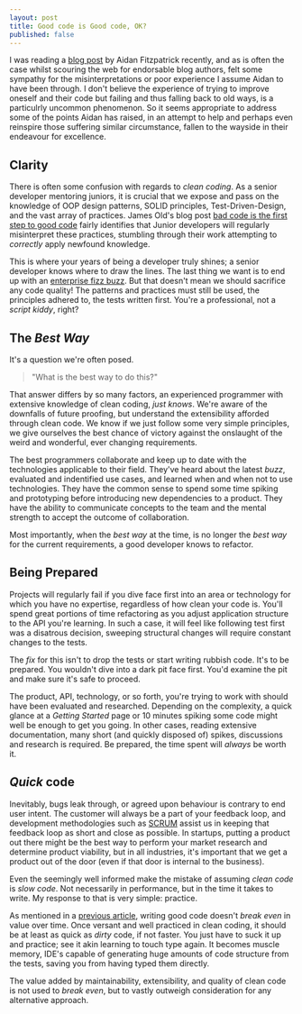 ```yaml
---
layout: post
title: Good code is Good code, OK?
published: false
---
```


I was reading a [blog post](http://www.reincubate.com/blog/2014/feb/6/good-code-bad-ok/) by Aidan Fitzpatrick recently, and as is often the case whilst scouring the web for endorsable blog authors, felt some sympathy for the misinterpretations or poor experience I assume Aidan to have been through. I don't believe the experience of trying to improve oneself and their code but failing and thus falling back to old ways, is a particulrly uncommon phenomenon. So it seems appropriate to address some of the points Aidan has raised, in an attempt to help and perhaps even reinspire those suffering similar circumstance, fallen to the wayside in their endeavour for excellence.

## Clarity

There is often some confusion with regards to _clean coding_. As a senior developer mentoring juniors, it is crucial that we expose and pass on the knowledge of OOP design patterns, SOLID principles, Test-Driven-Design, and the vast array of practices. James Old's blog post [bad code is the first step to good code] fairly identifies that Junior developers will regularly misinterpret these practices, stumbling through their work attempting to _correctly_ apply newfound knowledge. 

This is where your years of being a developer truly shines; a senior developer knows where to draw the lines. The last thing we want is to end up with an [enterprise fizz buzz]. But that doesn't mean we should sacrifice any code quality! The patterns and practices must still be used, the principles adhered to, the tests written first. You're a professional, not a _script kiddy_, right?

## The _Best Way_

It's a question we're often posed. 

> "What is the best way to do this?"

That answer differs by so many factors, an experienced programmer with extensive knowledge of clean coding, _just knows_. We're aware of the downfalls of future proofing, but understand the extensibility afforded through clean code. We know if we just follow some very simple principles, we give ourselves the best chance of victory against the onslaught of the weird and wonderful, ever changing requirements.

The best programmers collaborate and keep up to date with the technologies applicable to their field. They've heard about the latest _buzz_, evaluated and indentified use cases, and learned when and when not to use technologies. They have the common sense to spend some time spiking and prototyping before introducing new dependencies to a product. They have the ability to communicate concepts to the team and the mental strength to accept the outcome of collaboration.

Most importantly, when the _best way_ at the time, is no longer the _best way_ for the current requirements, a good developer knows to refactor.

## Being Prepared

Projects will regularly fail if you dive face first into an area or technology for which you have no expertise, regardless of how clean your code is. You'll spend great portions of time refactoring as you adjust application structure to the API you're learning. In such a case, it will feel like following test first was a disatrous decision, sweeping structural changes will require constant changes to the tests.

The _fix_ for this isn't to drop the tests or start writing rubbish code. It's to be prepared. You wouldn't dive into a dark pit face first. You'd examine the pit and make sure it's safe to proceed.

The product, API, technology, or so forth, you're trying to work with should have been evaluated and researched. Depending on the complexity, a quick glance at a _Getting Started_ page or 10 minutes spiking some code might well be enough to get you going. In other cases, reading extensive documentation, many short (and quickly disposed of) spikes, discussions and research is required. Be prepared, the time spent will *always* be worth it.

## _Quick_ code

Inevitably, bugs leak through, or agreed upon behaviour is contrary to end user intent. The customer will always be a part of your feedback loop, and development methodologies such as [SCRUM] assist us in keeping that feedback loop as short and close as possible. In startups, putting a product out there might be the best way to perform your market research and determine product viability, but in all industries, it's important that we get a product out of the door (even if that door is internal to the business).

Even the seemingly well informed make the mistake of assuming _clean code_ is _slow code_. Not necessarily in performance, but in the time it takes to write. My response to that is very simple: practice.

As mentioned in a [previous article], writing good code doesn't _break even_ in value over time. Once versant and well practiced in clean coding, it should be at least as quick as _dirty_ code, if not faster. You just have to suck it up and practice; see it akin learning to touch type again. It becomes muscle memory, IDE's capable of generating huge amounts of code structure from the tests, saving you from having typed them directly.

The value added by maintainability, extensibility, and quality of clean code is not used to _break even_, but to vastly outweigh consideration for any alternative approach.

  [enterprise fizz buzz]: https://github.com/EnterpriseQualityCoding/FizzBuzzEnterpriseEdition
  [Uncle Bob]: http://
  [principles, patterns and practices]: http://www.amazon.co.uk/Principles-Patterns-Practices-Robert-Martin/dp/0131857258/ref=sr_1_1?ie=UTF8&qid=1434073114&sr=8-1&keywords=robert+c+martin+patterns+practices
  [24 OOP design patterns]: http://www.oodesign.com/
  [SOLID principles]: http://en.wikipedia.org/wiki/SOLID_(object-oriented_design)
  [bad code is the first step to good code]: https://medium.com/lets-make-things/bad-code-is-the-first-step-towards-good-code-dd9798e25874
  [SCRUM]: http://en.wikipedia.org/wiki/Scrum_(software_development)
  [previous article]: http://blog.devbot.net/industry/
